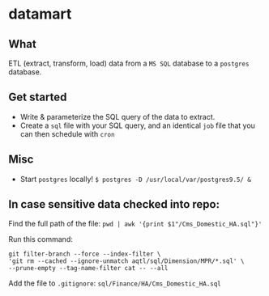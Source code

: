 # datamart

## What 
ETL (extract, transform, load) data from a `MS SQL` database to a `postgres` database. 


## Get started
- Write & parameterize the SQL query of the data to extract. 
- Create a `sql` file with your SQL query, and an identical `job` file that you can then schedule with `cron`


## Misc

- Start `postgres` locally! `$ postgres -D /usr/local/var/postgres9.5/ &`

## In case sensitive data checked into repo:

Find the full path of the file: `pwd | awk '{print $1"/Cms_Domestic_HA.sql"}'`

Run this command:
````
git filter-branch --force --index-filter \
'git rm --cached --ignore-unmatch aqtl/sql/Dimension/MPR/*.sql' \
--prune-empty --tag-name-filter cat -- --all
````

Add the file to `.gitignore`: `sql/Finance/HA/Cms_Domestic_HA.sql`